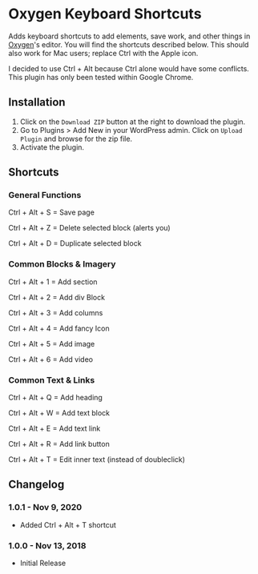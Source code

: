 # Oxygen Keyboard Shortcuts #

Adds keyboard shortcuts to add elements, save work, and other things in [Oxygen](http://oxygenbuilder.com/)'s editor. You will find the shortcuts described below. This should also work for Mac users; replace Ctrl with the Apple icon.

I decided to use Ctrl + Alt because Ctrl alone would have some conflicts. This plugin has only been tested within Google Chrome.

## Installation ##

1. Click on the `Download ZIP` button at the right to download the plugin.
2. Go to Plugins > Add New in your WordPress admin. Click on `Upload Plugin` and browse for the zip file.
3. Activate the plugin.

## Shortcuts ##

### General Functions ###

Ctrl + Alt + S = Save page

Ctrl + Alt + Z = Delete selected block (alerts you)

Ctrl + Alt + D = Duplicate selected block

### Common Blocks & Imagery ###

Ctrl + Alt + 1 = Add section

Ctrl + Alt + 2 = Add div Block

Ctrl + Alt + 3 = Add columns

Ctrl + Alt + 4 = Add fancy Icon

Ctrl + Alt + 5 = Add image

Ctrl + Alt + 6 = Add video


### Common Text & Links ###

Ctrl + Alt + Q = Add heading

Ctrl + Alt + W = Add text block

Ctrl + Alt + E = Add text link

Ctrl + Alt + R = Add link button

Ctrl + Alt + T = Edit inner text (instead of doubleclick)


## Changelog ##

### 1.0.1 - Nov 9, 2020 ###
* Added Ctrl + Alt + T shortcut

### 1.0.0 - Nov 13, 2018 ###
* Initial Release
